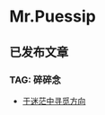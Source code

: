 # Mr.Puessip 

## 已发布文章

### TAG: 碎碎念
- [于迷茫中寻觅方向](https://puersip.github.io/articles/于迷茫中寻觅方向.html)
